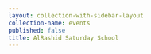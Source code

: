 ```yaml
---
layout: collection-with-sidebar-layout
collection-name: events
published: false
title: AlRashid Saturday School
---
```


